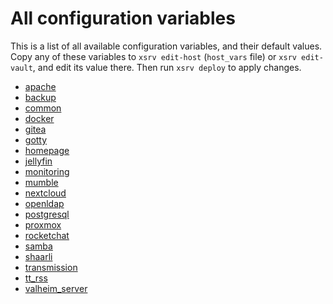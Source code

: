 # All configuration variables

This is a list of all available configuration variables, and their default values.
Copy any of these variables to `xsrv edit-host` (`host_vars` file) or `xsrv edit-vault`, and edit its value there.
Then run `xsrv deploy` to apply changes.

- [apache](https://gitlab.com/nodiscc/xsrv/-/blob/master/roles/common/apache/main.yml)
- [backup](https://gitlab.com/nodiscc/xsrv/-/blob/master/roles/common/backup/main.yml)
- [common](https://gitlab.com/nodiscc/xsrv/-/blob/master/roles/common/defaults/main.yml)
- [docker](https://gitlab.com/nodiscc/xsrv/-/blob/master/roles/docker/defaults/main.yml)
- [gitea](https://gitlab.com/nodiscc/xsrv/-/blob/master/roles/gitea/defaults/main.yml)
- [gotty](https://gitlab.com/nodiscc/xsrv/-/blob/master/roles/gotty/defaults/main.yml)
- [homepage](https://gitlab.com/nodiscc/xsrv/-/blob/master/roles/homepage/defaults/main.yml)
- [jellyfin](https://gitlab.com/nodiscc/xsrv/-/blob/master/roles/jellyfin/defaults/main.yml)
- [monitoring](https://gitlab.com/nodiscc/xsrv/-/blob/master/roles/monitoring/defaults/main.yml)
- [mumble](https://gitlab.com/nodiscc/xsrv/-/blob/master/roles/mumble/defaults/main.yml)
- [nextcloud](https://gitlab.com/nodiscc/xsrv/-/blob/master/roles/nextcloud/defaults/main.yml)
- [openldap](https://gitlab.com/nodiscc/xsrv/-/blob/master/roles/common/openldap/main.yml)
- [postgresql](https://gitlab.com/nodiscc/xsrv/-/blob/master/roles/postgresql/defaults/main.yml)
- [proxmox](https://gitlab.com/nodiscc/xsrv/-/blob/master/roles/proxmox/defaults/main.yml)
- [rocketchat](https://gitlab.com/nodiscc/xsrv/-/blob/master/roles/rocketchat/defaults/main.yml)
- [samba](https://gitlab.com/nodiscc/xsrv/-/blob/master/roles/samba/defaults/main.yml)
- [shaarli](https://gitlab.com/nodiscc/xsrv/-/blob/master/roles/shaarli/defaults/main.yml)
- [transmission](https://gitlab.com/nodiscc/xsrv/-/blob/master/transmission/common/defaults/main.yml)
- [tt_rss](https://gitlab.com/nodiscc/xsrv/-/blob/master/roles/tt_rss/defaults/main.yml)
- [valheim_server](https://gitlab.com/nodiscc/xsrv/-/blob/master/roles/valheim_server/defaults/main.yml)